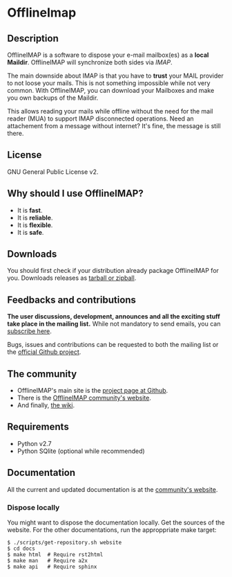 [offlineimap]: https://github.com/OfflineIMAP/offlineimap
[website]: http://offlineimap.org
[wiki]: http://github.com/OfflineIMAP/offlineimap/wiki

# OfflineImap

## Description

OfflineIMAP is a software to dispose your e-mail mailbox(es) as a **local
Maildir**. OfflineIMAP will synchronize both sides via *IMAP*.

The main downside about IMAP is that you have to **trust** your MAIL provider to
not loose your mails. This is not something impossible while not very common.
With OfflineIMAP, you can download your Mailboxes and make you own backups of
the Maildir.

This allows reading your mails while offline without the need for the mail
reader (MUA) to support IMAP disconnected operations. Need an attachement from a
message without internet? It's fine, the message is still there.


## License

GNU General Public License v2.


## Why should I use OfflineIMAP?

* It is **fast**.
* It is **reliable**.
* It is **flexible**.
* It is **safe**.


## Downloads

You should first check if your distribution already package OfflineIMAP for you.
Downloads releases as [tarball or zipball](https://github.com/OfflineIMAP/offlineimap/tags).


## Feedbacks and contributions

**The user discussions, development, announces and all the exciting stuff take
place in the mailing list.** While not mandatory to send emails, you can
[subscribe here](http://lists.alioth.debian.org/mailman/listinfo/offlineimap-project).

Bugs, issues and contributions can be requested to both the mailing list or the
[official Github project][offlineimap].


## The community

* OfflineIMAP's main site is the [project page at Github][offlineimap].
* There is the [OfflineIMAP community's website][website].
* And finally, [the wiki][wiki].


## Requirements

* Python v2.7
* Python SQlite (optional while recommended)


## Documentation

All the current and updated documentation is at the [community's website][website].

### Dispose locally

You might want to dispose the documentation locally. Get the sources of the website.
For the other documentations, run the approppriate make target:
```
$ ./scripts/get-repository.sh website
$ cd docs
$ make html  # Require rst2html
$ make man   # Require a2x
$ make api   # Require sphinx
```
